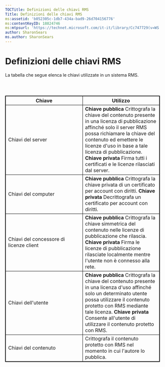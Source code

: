 ```yaml
---
TOCTitle: Definizioni delle chiavi RMS
Title: Definizioni delle chiavi RMS
ms:assetid: 'b052305c-1db7-434a-bad9-26d704156776'
ms:contentKeyID: 18824746
ms:mtpsurl: 'https://technet.microsoft.com/it-it/library/Cc747729(v=WS.10)'
author: SharonSears
ms.author: SharonSears
---
```


Definizioni delle chiavi RMS
============================

La tabella che segue elenca le chiavi utilizzate in un sistema RMS.

###  

 
<table style="border:1px solid black;">
<colgroup>
<col width="50%" />
<col width="50%" />
</colgroup>
<thead>
<tr class="header">
<th style="border:1px solid black;" >Chiave</th>
<th style="border:1px solid black;" >Utilizzo</th>
</tr>
</thead>
<tbody>
<tr class="odd">
<td style="border:1px solid black;">Chiavi del server</td>
<td style="border:1px solid black;"><strong>Chiave pubblica</strong>
Crittografa la chiave del contenuto presente in una licenza di pubblicazione affinché solo il server RMS possa richiamare la chiave del contenuto ed emettere le licenze d'uso in base a tale licenza di pubblicazione.
<strong>Chiave privata</strong>
Firma tutti i certificati e le licenze rilasciati dal server.</td>
</tr>
<tr class="even">
<td style="border:1px solid black;">Chiavi del computer</td>
<td style="border:1px solid black;"><strong>Chiave pubblica</strong>
Crittografa la chiave privata di un certificato per account con diritti.
<strong>Chiave privata</strong>
Decrittografa un certificato per account con diritti.</td>
</tr>
<tr class="odd">
<td style="border:1px solid black;">Chiavi del concessore di licenze client</td>
<td style="border:1px solid black;"><strong>Chiave pubblica</strong>
Crittografa la chiave simmetrica del contenuto nelle licenze di pubblicazione che rilascia.
<strong>Chiave privata</strong>
Firma le licenze di pubblicazione rilasciate localmente mentre l'utente non è connesso alla rete.</td>
</tr>
<tr class="even">
<td style="border:1px solid black;">Chiavi dell'utente</td>
<td style="border:1px solid black;"><strong>Chiave pubblica</strong>
Crittografa la chiave del contenuto presente in una licenza d'uso affinché solo un determinato utente possa utilizzare il contenuto protetto con RMS mediante tale licenza.
<strong>Chiave privata</strong>
Consente all'utente di utilizzare il contenuto protetto con RMS.</td>
</tr>
<tr class="odd">
<td style="border:1px solid black;">Chiavi del contenuto</td>
<td style="border:1px solid black;">Crittografa il contenuto protetto con RMS nel momento in cui l'autore lo pubblica.</td>
</tr>
</tbody>
</table>
